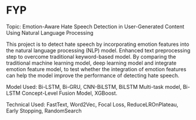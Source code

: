 # FYP

Topic: Emotion-Aware Hate Speech Detection in User-Generated Content Using Natural Language Processing

This project is to detect hate speech by incorporating emotion features into the natural language processing (NLP) model. Enhanced text preprocessing step to overcome traditional keyword-based model. By comparing the traditional machine learning model, deep learning model and integrate emotion feature model, to test whether the integration of emotion features can help the model improve the performance of detecting hate speech. 

Model Used: Bi-LSTM, Bi-GRU, CNN-BiLSTM, BiLSTM Multi-task model, Bi-LSTM Concept-Level Fusion Model, XGBoost.

Technical Used: FastText, Word2Vec, Focal Loss, ReduceLROnPlateau, Early Stopping, RandomSearch
